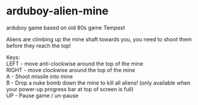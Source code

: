 # arduboy-alien-mine
arduboy game based on old 80s game Tempest

Aliens are climbing up the mine shaft towards you, you need to shoot them before they reach the top!

Keys:<br />
LEFT - move anti-clockwise around the top of the mine<br />
RIGHT - move clockwise around the top of the mine<br />
A - Shoot missile into mine<br />
B - Drop a nuke bomb down the mine to kill all aliens! (only available when your power-up progress bar at top of screen is full)<br />
UP - Pause game / un-pause<br />

